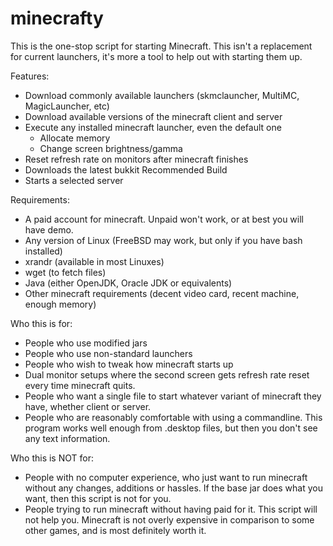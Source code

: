 minecrafty
==========

This is the one-stop script for starting Minecraft. This isn't a replacement for current
launchers, it's more a tool to help out with starting them up.

Features:
* Download commonly available launchers (skmclauncher, MultiMC, MagicLauncher, etc)
* Download available versions of the minecraft client and server
* Execute any installed minecraft launcher, even the default one
  * Allocate memory
  * Change screen brightness/gamma
* Reset refresh rate on monitors after minecraft finishes
* Downloads the latest bukkit Recommended Build
* Starts a selected server

Requirements:
* A paid account for minecraft. Unpaid won't work, or at best you will have demo.
* Any version of Linux (FreeBSD may work, but only if you have bash installed)
* xrandr (available in most Linuxes)
* wget (to fetch files)
* Java (either OpenJDK, Oracle JDK or equivalents)
* Other minecraft requirements (decent video card, recent machine, enough memory)

Who this is for:
* People who use modified jars
* People who use non-standard launchers
* People who wish to tweak how minecraft starts up
* Dual monitor setups where the second screen gets refresh rate reset every time
  minecraft quits.
* People who want a single file to start whatever variant of minecraft they have,
  whether client or server.
* People who are reasonably comfortable with using a commandline. This program
  works well enough from .desktop files, but then you don't see any text information.

Who this is NOT for:
* People with no computer experience, who just want to run minecraft without
  any changes, additions or hassles. If the base jar does what you want, then
  this script is not for you.
* People trying to run minecraft without having paid for it. This script
  will not help you. Minecraft is not overly expensive in comparison to some
  other games, and is most definitely worth it.


